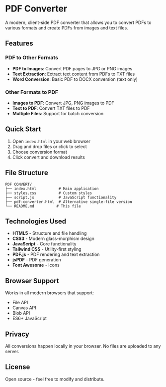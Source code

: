 # PDF Converter

A modern, client-side PDF converter that allows you to convert PDFs to various formats and create PDFs from images and text files.

## Features

### PDF to Other Formats
- **PDF to Images**: Convert PDF pages to JPG or PNG images
- **Text Extraction**: Extract text content from PDFs to TXT files
- **Word Conversion**: Basic PDF to DOCX conversion (text only)

### Other Formats to PDF
- **Images to PDF**: Convert JPG, PNG images to PDF
- **Text to PDF**: Convert TXT files to PDF
- **Multiple Files**: Support for batch conversion

## Quick Start

1. Open `index.html` in your web browser
2. Drag and drop files or click to select
3. Choose conversion format
4. Click convert and download results

## File Structure

```
PDF CONVERT/
├── index.html          # Main application
├── styles.css          # Custom styles
├── script.js           # JavaScript functionality
├── pdf-converter.html  # Alternative single-file version
└── README.md          # This file
```

## Technologies Used

- **HTML5** - Structure and file handling
- **CSS3** - Modern glass-morphism design
- **JavaScript** - Core functionality
- **Tailwind CSS** - Utility-first styling
- **PDF.js** - PDF rendering and text extraction
- **jsPDF** - PDF generation
- **Font Awesome** - Icons

## Browser Support

Works in all modern browsers that support:
- File API
- Canvas API
- Blob API
- ES6+ JavaScript

## Privacy

All conversions happen locally in your browser. No files are uploaded to any server.

## License

Open source - feel free to modify and distribute.
